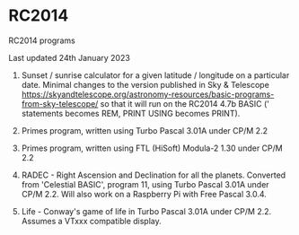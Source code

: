 # RC2014
RC2014 programs

Last updated 24th January 2023

1. Sunset / sunrise calculator for a given latitude / longitude on a particular date. Minimal changes to the version published in Sky & Telescope https://skyandtelescope.org/astronomy-resources/basic-programs-from-sky-telescope/ so that it will run on the RC2014 4.7b BASIC (' statements becomes REM, PRINT USING becomes PRINT).

2. Primes program, written using Turbo Pascal 3.01A under CP/M 2.2

3. Primes program, written using FTL (HiSoft) Modula-2 1.30 under CP/M 2.2

4. RADEC - Right Ascension and Declination for all the planets. Converted from 'Celestial BASIC', program 11, using Turbo Pascal 3.01A under CP/M 2.2. Will also work on a Raspberry Pi with Free Pascal 3.0.4.

5. Life - Conway's game of life in Turbo Pascal 3.01A under CP/M 2.2. Assumes a VTxxx compatible display.
